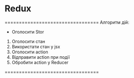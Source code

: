 # Redux

=================================
Алгоритм дій:

- Оголосити Stor

1.  Оголосити стан
2.  Використати стан у jsx
3.  Оголосити action
4.  Відправити action при події
5.  Обробити action у Reducer

=================================

